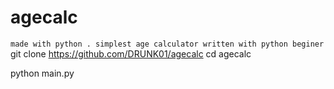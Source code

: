 # agecalc
```made with python . simplest age calculator written with python beginer ```
git clone https://github.com/DRUNK01/agecalc
cd agecalc

python main.py
